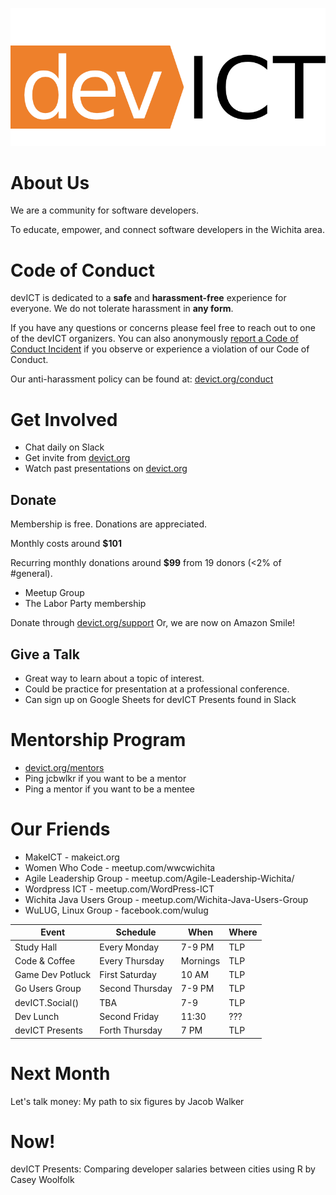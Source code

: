![devICT](https://raw.githubusercontent.com/devict/Graphics/master/devict-logo.png)



# About Us
We are a community for software developers.

To educate, empower, and connect software developers in the Wichita area.



# Code of Conduct
devICT is dedicated to a **safe** and **harassment-free** experience for
everyone. We do not tolerate harassment in **any form**.

If you have any questions or concerns please feel free to reach out to one
of the devICT organizers. You can also anonymously [report a Code of Conduct Incident](http://devict.org/report/) if you observe or experience a violation of our Code of Conduct.

Our anti-harassment policy can be found at:
[devict.org/conduct](https://devict.org/conduct)



# Get Involved
* Chat daily on Slack
 * Get invite from [devict.org](http://devict.org)
* Watch past presentations on [devict.org](http://devict.org)



## Donate
Membership is free. Donations are appreciated.

Monthly costs around **$101**

Recurring monthly donations around **$99** from 19 donors (<2% of #general).

* Meetup Group
* The Labor Party membership

Donate through [devict.org/support](http://devict.org/support)
Or, we are now on Amazon Smile!



## Give a Talk
* Great way to learn about a topic of interest.
* Could be practice for presentation at a professional conference.
* Can sign up on Google Sheets for devICT Presents found in Slack



# Mentorship Program

* [devict.org/mentors](http://devict.org/mentors)
* Ping jcbwlkr if you want to be a mentor
* Ping a mentor if you want to be a mentee



# Our Friends

* MakeICT - makeict.org
* Women Who Code - meetup.com/wwcwichita
* Agile Leadership Group - meetup.com/Agile-Leadership-Wichita/
* Wordpress ICT - meetup.com/WordPress-ICT
* Wichita Java Users Group - meetup.com/Wichita-Java-Users-Group
* WuLUG, Linux Group - facebook.com/wulug



| Event            | Schedule               | When     | Where      |
| ---------------- | ---------------------- | -------- | ---------- |
| Study Hall       | Every Monday           | 7-9 PM   | TLP        |
| Code & Coffee    | Every Thursday         | Mornings | TLP        |
| Game Dev Potluck | First Saturday         | 10 AM    | TLP        |
| Go Users Group   | Second Thursday        | 7-9 PM   | TLP        |
| devICT.Social()  | TBA                    | 7-9      | TLP
| Dev Lunch        | Second Friday          | 11:30    | ???        |
| devICT Presents  | Forth Thursday          | 7 PM     | TLP        |



# Next Month

Let's talk money: My path to six figures by Jacob Walker



# Now!

devICT Presents: Comparing developer salaries between cities using R by Casey Woolfolk

